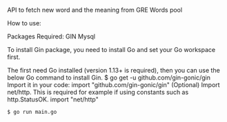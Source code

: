 API to fetch new word and the meaning from GRE Words pool

How to use:

Packages Required:
GIN
Mysql

To install Gin package, you need to install Go and set your Go workspace first.

The first need Go installed (version 1.13+ is required), then you can use the below Go command to install Gin.
$ go get -u github.com/gin-gonic/gin
Import it in your code:
import "github.com/gin-gonic/gin"
(Optional) Import net/http. This is required for example if using constants such as http.StatusOK.
import "net/http"


```
$ go run main.go
```

